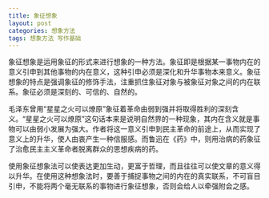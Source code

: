 ```yaml
---
title: 象征想象
layout: post
categories: 想象方法
tags: 想象方法 写作基础
---
```


象征想象是运用象征的形式来进行想象的一种方法。象征即是根据某一事物内在的意义引申到其他事物的内在意义，这种引申必须是深化和升华事物本来意义。象征想象的特点是强调象征的修饰手法，注重抓住象征对象与被象征对象之间的内在联系。象征必须是深刻的、可信的、自然的。

毛泽东曾用“星星之火可以燎原”象征着革命由弱到强并将取得胜利的深刻含义。“星星之火可以燎原”这句话本来是说明自然界的一种现象，其内在含义就是事物可以由弱小发展为强大。作者将这一意义引申到民主革命的前途上，从而实现了意义上的升华，使人由衷产生一种信服感。而鲁迅在《药》中，则用治病的药象征了治愈民主主义革命者脱离群众的思想疾病的药。

使用象征想象法可以使表达更加生动，更富于哲理，而且往往可以使文章的意义得以升华。在使用这种想象法时，要善于捕捉事物之间的内在的真实联系，不可盲目引申，不能将两个毫无联系的事物进行象征想象，否则会给人以牵强附会之感。 